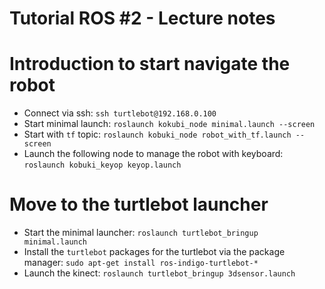 Tutorial ROS #2 - Lecture notes
===============================

# Introduction to start navigate the robot

* Connect via ssh: `ssh turtlebot@192.168.0.100`
* Start minimal launch: `roslaunch kokubi_node minimal.launch --screen`
* Start with `tf` topic: `roslaunch kobuki_node robot_with_tf.launch --screen`
* Launch the following node to manage the robot with keyboard: `roslaunch kobuki_keyop keyop.launch`

# Move to the turtlebot launcher

* Start the minimal launcher: `roslaunch turtlebot_bringup minimal.launch`
* Install the `turtlebot` packages for the turtlebot via the package manager: `sudo apt-get install ros-indigo-turtlebot-*`
* Launch the kinect: `roslaunch turtlebot_bringup 3dsensor.launch`

